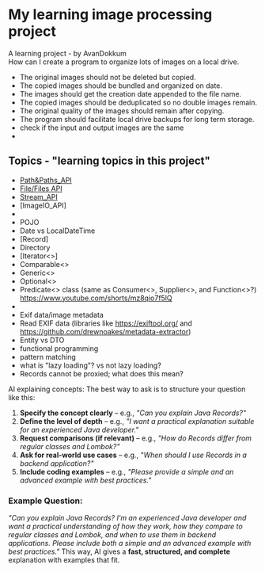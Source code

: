 # My learning image processing project
A learning project - by AvanDokkum  
How can I create a program to organize lots of images on a local drive.
- The original images should not be deleted but copied. 
- The copied images should be bundled and organized on date.
- The images should get the creation date appended to the file name. 
- The copied images should be deduplicated so no double images remain.
- The original quality of the images should remain after copying. 
- The program should facilitate local drive backups for long term storage. 
- check if the input and output images are the same
- 

## Topics - "learning topics in this project"
- [Path&Paths_API](Path&Paths_API.md)
- [File/Files API](File&Files_API.md)
- [Stream_API](Stream_API.md)
- [ImageIO_API]
- 
- POJO
- Date vs LocalDateTime
- [Record]
- Directory
- [Iterator<>]
- Comparable<>
- Generic<>
- Optional<>
- Predicate<> class (same as Consumer<>, Supplier<>, and Function<>?) https://www.youtube.com/shorts/mz8qio7f5lQ
- 
- Exif data/image metadata
- Read EXIF data (libraries like https://exiftool.org/ and https://github.com/drewnoakes/metadata-extractor)
- Entity vs DTO
- functional programming
- pattern matching
- what is "lazy loading"? vs not lazy loading?
- Records cannot be proxied; what does this mean?


AI explaining concepts:
The best way to ask is to structure your question like this:
1. **Specify the concept clearly** – e.g., *"Can you explain Java Records?"*
2. **Define the level of depth** – e.g., *"I want a practical explanation suitable for an experienced Java developer."*
3. **Request comparisons (if relevant)** – e.g., *"How do Records differ from regular classes and Lombok?"*
4. **Ask for real-world use cases** – e.g., *"When should I use Records in a backend application?"*
5. **Include coding examples** – e.g., *"Please provide a simple and an advanced example with best practices."*
### Example Question:
*"Can you explain Java Records? I’m an experienced Java developer and want a practical understanding of how they work, how they compare to regular classes and Lombok, and when to use them in backend applications. Please include both a simple and an advanced example with best practices."*
This way, AI gives a **fast, structured, and complete** explanation with examples that fit.